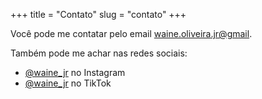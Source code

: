 +++
title = "Contato"
slug = "contato"
+++

Você pode me contatar pelo email [waine.oliveira.jr@gmail](mailto:waine.oliveira.jr@gmail).

Também pode me achar nas redes sociais:

- [@waine_jr](https://www.instagram.com/waine_jr/) no Instagram
- [@waine_jr](https://www.tiktok.com/@waine_jr) no TikTok